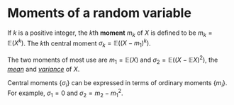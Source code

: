 # Moments of a random variable


If $k$ is a positive integer, the $k$th **moment** $m_k$ of $X$ is defined to
be $m_k=\mathbb{E}(X^k)$. The $k$th central moment $\sigma_k = \mathbb{E}((X -
m_1)^k)$.

The two moments of most use are $m_1 = \mathbb{E}(X)$ and $\sigma_2 =
\mathbb{E}((X - \mathbb{E}X)^2)$, the *[mean](2022100815)* and
*[variance](202210081517.md)* of $X$.

Central moments $\{\sigma_i\}$ can be expressed in terms of ordinary moments
$\{m_i\}$. For example, $\sigma_1 = 0$ and $\sigma_2 = m_2 - m_1^2$.
